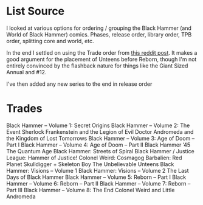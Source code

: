 # List Source
I looked at various options for ordering / grouping the Black Hammer (and World of Black Hammer) comics.  Phases, release order, library order, TPB order, splitting core and world, etc.

In the end I settled on using the Trade order from [this reddit post](https://www.reddit.com/r/BlackHammer/comments/1e2hn9m/comment/ld8kisc/).  It makes a good argument for the placement of Unteens before Reborn, though I'm not entirely convinced by the flashback nature for things like the Giant Sized Annual and #12.

I've then added any new series to the end in release order

# Trades
Black Hammer – Volume 1: Secret Origins
Black Hammer – Volume 2: The Event
Sherlock Frankenstein and the Legion of Evil
Doctor Andromeda and the Kingdom of Lost Tomorrows
Black Hammer – Volume 3: Age of Doom – Part I
Black Hammer – Volume 4: Age of Doom – Part II
Black Hammer ’45
The Quantum Age
Black Hammer: Streets of Spiral
Black Hammer / Justice League: Hammer of Justice!
Colonel Weird: Cosmagog
Barbalien: Red Planet
Skulldigger + Skeleton Boy
The Unbelievable Unteens
Black Hammer: Visions – Volume 1
Black Hammer: Visions – Volume 2
The Last Days of Black Hammer
Black Hammer – Volume 5: Reborn – Part I
Black Hammer – Volume 6: Reborn – Part II
Black Hammer – Volume 7: Reborn – Part III
Black Hammer – Volume 8: The End
Colonel Weird and Little Andromeda